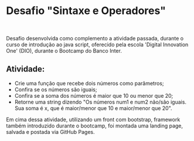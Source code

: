 # Desafio "Sintaxe e Operadores"
</br>

Desafio desenvolvida como complemento a atividade passada, durante o curso de introdução ao java script, oferecido pela escola 'Digital Innovation One' (DIO), durante o Bootcamp do Banco Inter.

## Atividade:
- Crie uma função que recebe dois números como parâmetros;
- Confira se os números são iguais;
- Confira se a soma dos números é maior que 10 ou menor que 20;
- Retorne uma string dizendo "Os números num1 e num2 não/são iguais. Sua soma é x, que é maior/menor que 10 e maior/menor que 20".

Em cima dessa atividade, utilizando um front com bootstrap, framework também introduzido durante o bootcamp, foi montada uma landing page, salvada e postada via GitHub Pages.